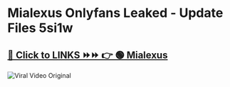 
 # Mialexus Onlyfans Leaked - Update Files 5si1w

## <h2><a href="https://clipsfans.com/Mialexus&ref=git">🔗 Click to LINKS ⏩⏩ 👉 🟢 Mialexus </a></h2>

<a href="https://clipsfans.com/Mialexus&ref=git" rel="nofollow" data-target="animated-image.originalLink"><img src="https://i.ibb.co.com/xMMVF88/686577567.gif" alt="Viral Video Original" style="max-width: 100%; display: inline-block;" data-target="animated-image.originalImage"></a>

